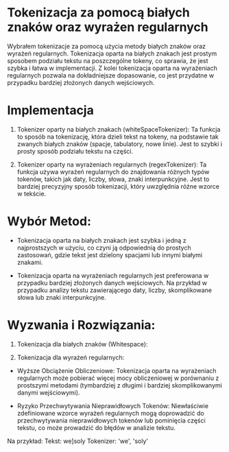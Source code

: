 # Tokenizacja za pomocą białych znaków oraz wyrażen regularnych

Wybrałem tokenizacje za pomocą użycia metody białych znaków oraz wyrażeń regularnych. Tokenizacja oparta na białych znakach jest prostym sposobem podziału tekstu na poszczególne tokeny, co sprawia, że jest szybka i łatwa w implementacji. Z kolei tokenizacja oparta na wyrażeniach regularnych pozwala na dokładniejsze dopasowanie, co jest przydatne w przypadku bardziej złożonych danych wejściowych.

# Implementacja

1. Tokenizer oparty na białych znakach (whiteSpaceTokenizer):
Ta funkcja to sposób na tokenizację, która dzieli tekst na tokeny, na podstawie tak zwanych białych znaków (spacje, tabulatory, nowe linie). Jest to szybki i prosty sposób podziału tekstu na części.

2. Tokenizer oparty na wyrażeniach regularnych (regexTokenizer):
Ta funkcja używa wyrażeń regularnych do znajdowania różnych typów tokenów, takich jak daty, liczby, słowa, znaki interpunkcyjne. Jest to bardziej precyzyjny sposób tokenizacji, który uwzględnia różne wzorce w tekście.

# Wybór Metod:

- Tokenizacja oparta na białych znakach jest szybka i jedną z najprostszych w użyciu, co czyni ją odpowiednią do prostych zastosowań, gdzie tekst jest dzielony spacjami lub innymi białymi znakami.

- Tokenizacja oparta na wyrażeniach regularnych jest preferowana w przypadku bardziej złożonych danych wejściowych. Na przykład w przypadku analizy tekstu zawierającego daty, liczby, skomplikowane słowa lub znaki interpunkcyjne.

# Wyzwania i Rozwiązania:

1. Tokenizacja dla białych znaków (Whitespace):

2. Tokenizacja dla wyrażeń regularnych:

- Wyższe Obciążenie Obliczeniowe: Tokenizacja oparta na wyrażeniach regularnych może pobierać więcej mocy obliczeniowej w porównaniu z prostszymi metodami (tymbardziej z długimi i bardziej skomplikowanymi danymi wejściowymi).

- Ryzyko Przechwytywania Nieprawidłowych Tokenów: Niewłaściwie zdefiniowane wzorce wyrażeń regularnych mogą doprowadzić do przechwytywania nieprawidłowych tokenów lub pominięcia części tekstu, co może prowadzić do błędów w analizie tekstu. 

Na przykład: 
Tekst: we]soly 
Tokenizer: 'we', 'soly'







 



